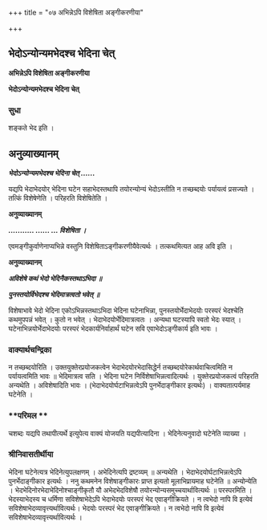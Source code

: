 +++
title = "०७ अभिन्नेऽपि विशेषिता अङ्गीकरणीया"

+++


## भेदोऽन्योन्यमभेदश्च भेदिना चेत्

**अभिन्नेऽपि विशेषिता अङ्गीकरणीया**

**भेदोऽन्योन्यमभेदश्च भेदिना चेत्**

### **सुधा**

शङ्कते भेद इति ।

## **अनुव्याख्यानम्**

***भेदोऽन्योन्यमभेदश्च भेदिना चेत् ......***

यद्यपि भेदाभेदयोर् भेदिना घटेन सहाभेदस्तथापि तयोरन्योन्यं भेदोऽस्तीति न तच्छब्दयोः पर्यायत्वं प्रसज्यते । तत्किं विशेषेणेति । परिहरति विशेषितेति ।

**अनुव्याख्यानम्**

***........... ...... ... विशेषिता ।***

एवमङ्गीकुर्वाणेनाप्यभिन्ने वस्तुनि विशेषिताऽङ्गीकरणीयैवेत्यर्थः । तत्कथमित्यत आह अवि इति ।

**अनुव्याख्यानम्**

***अविशेषे कथं भेदो भेदिनैकस्तथाऽभिदा ॥***

***पुनस्तयोर्विभेदश्च भेदिमात्रत्वतो भवेत् ॥***

विशेषाभावे भेदो भेदिना एकोऽभिन्नस्तथाऽभिदा भेदिना घटेनाभिन्ना, पुनस्तयोर्भेदाभेदयोः परस्परं भेदश्चेति कथमुपपन्नं भवेत् । कुतो न भवेत् । भेदाभेदयोर्भेदिमात्रत्वतः । अन्यथा घटस्यापि स्वतो भेदः स्यात् । घटेनाभिन्नयोर्भेदाभेदयोः परस्परं भेदकार्यनिर्वाहार्थं घटेन सवि एवाभेदोऽङ्गीकार्य इति भावः ।

### **वाक्यार्थचन्द्रिका**

न तच्छब्दयोरिति । उक्तयुक्तेरप्रयोजकत्वेन भेदाभेदयोरभेदासिद्धेर्न तच्छब्दयोरेकार्थवाचित्वमिति न पर्यायत्वमिति भावः ॥ भेदिमात्रत्व सति । भेदिना घटेन निर्विशेषाभिन्नत्वादित्यर्थः । युक्तेरप्रयोजकत्वं परिहरति अन्यथेति । अविशेषादिति भावः । (भेदाभेदयोर्घटाभिन्नत्वेऽपि पुनर्भेदाङ्गीकार इत्यर्थः) । वाक्यतात्पर्यमाह घटेनेति ।

### **परिमल **

चशब्दः यद्यपि तथापीत्यर्थे इत्युपेत्य वाक्यं योजयति यद्यपीत्यादिना । भेदिनेत्यनुवादो घटेनेति व्याख्या ।

### **श्रीनिवासतीर्थीया**

भेदिना घटेनेत्यत्र भेदिनेत्युपलक्षणम् । अभेदिनेत्यपि द्रष्टव्यम् ॥ अन्यथेति । भेदाभेदयोर्घटाभिन्नत्वेऽपि पुनर्भेदाङ्गीकार इत्यर्थः । ननु कथमनेन विशेषाङ्गीकारः प्राप्त इत्यतो मूलाभिप्रायमाह घटेनेति ॥ अन्योन्येति । भेदभेदिनोरभेदाभेदिनोश्चाङ्गीकृतौ यौ अभेदभेदविशेषौ तयोरन्योन्यसमुच्चयार्थावित्यर्थः ॥ परस्परमिति । भेदस्याभेदस्य च धर्मिणा सविशेषाभेदेऽपि भेदाभेदयोः परस्परं भेद एवाङ्गीक्रियते । न त्वभेदो नापि वि इत्येवं सविशेषाभेदव्यावृत्त्यर्थावित्यर्थः। भेदयोः परस्परं भेद एवाङ्गीक्रियते । न त्वभेदो नापि वि इत्येवं सविशेषाभेदव्यावृत्त्यर्थावित्यर्थः ।

